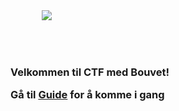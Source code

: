 <div class="row">
    <div class="col-md-6 offset-md-3">
        <img class="w-100 mx-auto d-block" style="max-width: 500px;padding: 50px;padding-top: 14vh;" src="/ctfd/themes/core-beta/static/img/logo.png?d=d8bfb702" />
        <h3 class="text-center">
            <p>Velkommen til CTF med Bouvet!</p>
            <p>Gå til <a href="/ctfd/guide">Guide</a> for å komme i gang</p>
        </h3>
    </div>
</div>